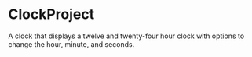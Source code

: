 # ClockProject
A clock that displays a twelve and twenty-four hour clock with options to change the hour, minute, and seconds.
